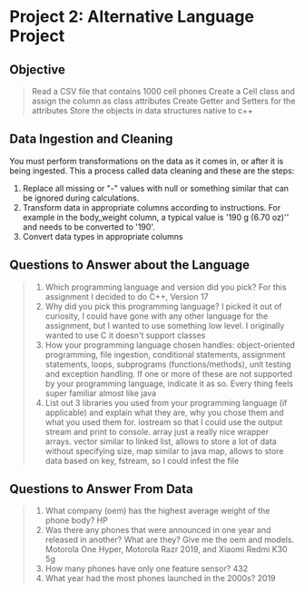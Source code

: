 #  Project 2: Alternative Language Project 
## Objective 
> Read a CSV file that contains 1000 cell phones
> Create a Cell class and assign the column as class attributes
> Create Getter and Setters for the attributes
> Store the objects in data structures native to c++

## Data Ingestion and Cleaning
You must perform transformations on the data as it comes in, or after it is being ingested. This a process called data cleaning and these are the steps:
1. Replace all missing or "-" values with null or something similar that can be ignored during calculations.
2. Transform data in appropriate columns according to instructions. For example in the body_weight column, a typical value is '190 g (6.70 oz)'' and needs to be converted to '190'.
3. Convert data types in appropriate columns

## Questions to Answer about the Language
>1. Which programming language and version did you pick?
> For this assignment I decided to do C++, Version 17
>2. Why did you pick this programming language?
> I picked it out of curiosity, I could have gone with any other language for the assignment, but I wanted to use something low level. I originally wanted to use C it doesn't support classes
>3. How your programming language chosen handles: object-oriented programming, file ingestion, conditional statements, assignment statements, loops, subprograms (functions/methods), unit testing and exception handling. If one or more of these are not supported by your programming language, indicate it as so.
> Every thing feels super familiar almost like java
>4. List out 3 libraries you used from your programming language (if applicable) and explain what they are, why you chose them and what you used them for.
> iostream so that I could use the output stream and print to console. array just a really nice wrapper arrays. vector similar to linked list, allows to store a lot of data without specifying size, map similar to java map, allows to store data based on key, fstream, so I could infest the file

## Questions to Answer From Data
>1. What company (oem) has the highest average weight of the phone body?
> HP
>2. Was there any phones that were announced in one year and released in another? What are they? Give me the oem and models.
> Motorola One Hyper, Motorola Razr 2019, and Xiaomi Redmi K30 5g
>3. How many phones have only one feature sensor?
> 432
>4. What year had the most phones launched in the 2000s? 
> 2019